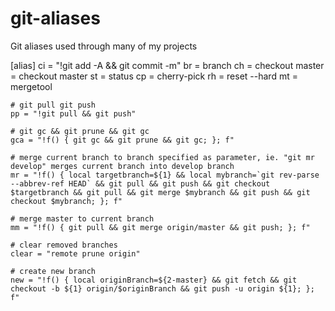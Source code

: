 # git-aliases
Git aliases used through many of my projects

[alias]
	ci = "!git add -A && git commit -m"
	br = branch
	ch = checkout
	master = checkout master
	st = status
	cp = cherry-pick
	rh = reset --hard
	mt = mergetool
	
	# git pull git push
	pp = "!git pull && git push"

	# git gc && git prune && git gc
	gca = "!f() { git gc && git prune && git gc; }; f"

	# merge current branch to branch specified as parameter, ie. "git mr develop" merges current branch into develop branch
	mr = "!f() { local targetbranch=${1} && local mybranch=`git rev-parse --abbrev-ref HEAD` && git pull && git push && git checkout $targetbranch && git pull && git merge $mybranch && git push && git checkout $mybranch; }; f"

	# merge master to current branch
	mm = "!f() { git pull && git merge origin/master && git push; }; f"

	# clear removed branches
	clear = "remote prune origin"

	# create new branch
	new = "!f() { local originBranch=${2-master} && git fetch && git checkout -b ${1} origin/$originBranch && git push -u origin ${1}; }; f"
